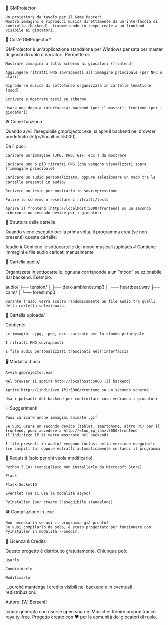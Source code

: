🎲 GMProjector

    Un proiettore da tavolo per il Game Master!
    Mostra immagini e riproduci musica direttamente da un'interfaccia di controllo (backend), trasmettendo in tempo reale a un frontend visibile ai giocatori.

📸 Cos'è GMProjector?

GMProjector è un'applicazione standalone per Windows pensata per master di giochi di ruolo o narratori. Permette di:

    Mostrare immagini a tutto schermo ai giocatori (frontend)

    Aggiungere ritratti PNG sovrapposti all'immagine principale (per NPC o stati)

    Riprodurre musica di sottofondo organizzata in cartelle tematiche (mood)

    Scrivere e mostrare testi su schermo

    Usare una doppia interfaccia: backend (per il master), frontend (per i giocatori)

⚙️ Come funziona

Quando avvii l’eseguibile gmprojector.exe, si apre il backend nel browser predefinito (http://localhost:5000).

Da lì puoi:

    Caricare un'immagine (JPG, PNG, GIF, ecc.) da mostrare

    Caricare uno o più ritratti PNG (che vengono visualizzati sopra l’immagine principale)

    Caricare un audio personalizzato, oppure selezionare un mood tra le cartelle presenti in audio/

    Scrivere un testo per mostrarlo in sovrimpressione

    Pulire lo schermo o resettare i ritratti/testo

    Aprire il frontend (http://localhost:5000/frontend) su un secondo schermo o un secondo device per i giocatori

📁 Struttura delle cartelle

Quando viene eseguito per la prima volta, il programma crea (se non presenti) queste cartelle:

/audio         # Contiene le sottocartelle dei mood musicali
/uploads       # Contiene immagini e file audio caricati manualmente

📂 Cartella audio/

Organizzata in sottocartelle, ognuna corrisponde a un “mood” selezionabile dal backend.
Esempio:

audio/
├── tension/
│   ├── dark-ambience.mp3
│   └── heartbeat.wav
├── calm/
│   └── forest.mp3

    Durante l’uso, verrà scelto randomicamente un file audio tra quelli della cartella selezionata.

📂 Cartella uploads/

Contiene:

    Le immagini .jpg, .png, ecc. caricate per lo sfondo principale

    I ritratti PNG sovrapposti

    I file audio personalizzati trascinati nell'interfaccia

🖥️ Modalità d'uso

    Avvia gmprojector.exe

    Nel browser si aprirà http://localhost:5000 (il backend)

    Aprire http://[indirizzo IP]:5000/frontend su un secondo schermo

    Usa i pulsanti del backend per controllare cosa vedranno i giocatori

💡 Suggerimenti

    Puoi caricare anche immagini animate .gif

    Se vuoi usare un secondo device (tablet, smartphone, altro PC) per il frontend, puoi accedere a http://<tuo_ip_lan>:5000/frontend (l’indirizzo IP ti verrà mostrato nel backend)

    I file presenti in audio/ vengono inclusi nella versione eseguibile (se compili tu) oppure estratti automaticamente se lanci il programma

🔧 Requisiti (solo per chi vuole modificarlo)

    Python 3.10+ (consigliato non installarlo da Microsoft Store)

    Flask

    Flask-SocketIO

    Eventlet (se si usa la modalità async)

    PyInstaller (per creare l'eseguibile standalone)

🛠️ Compilazione in .exe

    Non necessaria se usi il programma già pronto!
    Se vuoi compilarlo da solo, è stato progettato per funzionare con PyInstaller in modalità --onedir.

📜 Licenza & Credits

Questo progetto è distribuito gratuitamente.
Chiunque può:

    Usarlo

    Condividerlo

    Modificarlo

…purché mantenga i credits visibili nel backend e in eventuali redistribuzioni.

Autore: [W. Bersani]

Icona: generata con risorse open source.
Musiche: fornire proprie tracce royalty-free.
Progetto creato con ❤️ per la comunità dei giocatori di ruolo.
